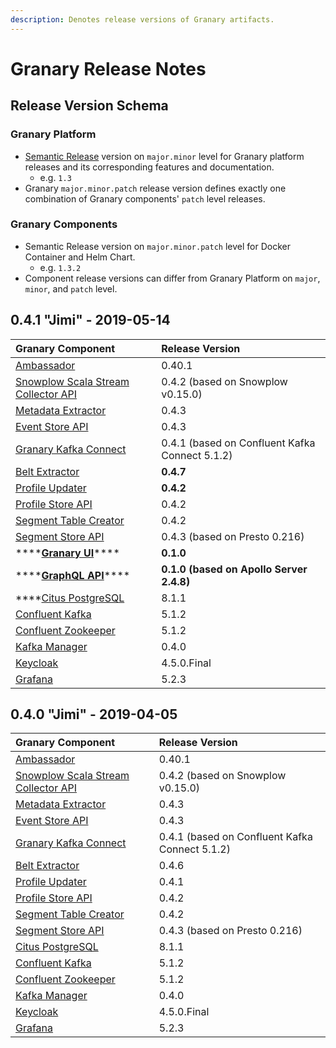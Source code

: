 ```yaml
---
description: Denotes release versions of Granary artifacts.
---
```


# Granary Release Notes

## Release Version Schema

### Granary Platform

* [Semantic Release](https://semver.org/) version on `major.minor` level for Granary platform releases and its corresponding features and documentation.
  * e.g. `1.3` 
* Granary `major.minor.patch` release version defines exactly one combination of Granary components' `patch` level releases.

### Granary Components

* Semantic Release version on `major.minor.patch` level for Docker Container and Helm Chart.
  * e.g. `1.3.2` 
* Component release versions can differ from Granary Platform on `major`, `minor`, and `patch` level.

## 0.4.1 "Jimi" - 2019-05-14

| Granary Component | Release Version |
| :--- | :--- |
| [Ambassador](https://github.com/helm/charts/tree/master/stable/ambassador) | 0.40.1 |
| [Snowplow Scala Stream Collector API](../installation/snowplow-scala-stream-collector.md) | 0.4.2 \(based on Snowplow v0.15.0\) |
| [Metadata Extractor](../installation/metadata-extractor.md) | 0.4.3 |
| [Event Store API](../installation/event-store-api.md) | 0.4.3 |
| [Granary Kafka Connect](../installation/granary-kafka-connect.md) | 0.4.1 \(based on Confluent Kafka Connect 5.1.2\) |
| [Belt Extractor](../installation/untitled.md) | **0.4.7** |
| [Profile Updater](../installation/profile-updater.md) | **0.4.2** |
| [Profile Store API](../installation/profile-store-api.md) | 0.4.2 |
| [Segment Table Creator](../../developer-reference/dataflow/segment-store.md) | 0.4.2 |
| [Segment Store API](../installation/segment-store-api.md) | 0.4.3 \(based on Presto 0.216\) |
| \*\*\*\*[**Granary UI**](../installation/granary-ui.md)\*\*\*\* | **0.1.0** |
| \*\*\*\*[**GraphQL API**](../installation/graphql-api.md)\*\*\*\* | **0.1.0 \(based on Apollo Server 2.4.8\)** |
| \*\*\*\*[Citus PostgreSQL](../installation/citus-postgresql.md) | 8.1.1 |
| [Confluent Kafka](https://github.com/confluentinc/cp-helm-charts/tree/master/charts) | 5.1.2 |
| [Confluent Zookeeper](https://github.com/confluentinc/cp-helm-charts/tree/master/charts) | 5.1.2 |
| [Kafka Manager](../installation/kafka-manager.md) | 0.4.0 |
| [Keycloak](https://github.com/helm/charts/tree/master/stable/keycloak) | 4.5.0.Final |
| [Grafana](https://github.com/helm/charts/tree/master/stable/grafana) | 5.2.3 |

## 0.4.0 "Jimi" - 2019-04-05

| Granary Component | Release Version |
| :--- | :--- |
| [Ambassador](https://github.com/helm/charts/tree/master/stable/ambassador) | 0.40.1 |
| [Snowplow Scala Stream Collector API](../installation/snowplow-scala-stream-collector.md) | 0.4.2 \(based on Snowplow v0.15.0\) |
| [Metadata Extractor](../installation/metadata-extractor.md) | 0.4.3 |
| [Event Store API](../installation/event-store-api.md) | 0.4.3 |
| [Granary Kafka Connect](../installation/granary-kafka-connect.md) | 0.4.1 \(based on Confluent Kafka Connect 5.1.2\) |
| [Belt Extractor](../installation/untitled.md) | 0.4.6 |
| [Profile Updater](../installation/profile-updater.md) | 0.4.1 |
| [Profile Store API](../installation/profile-store-api.md) | 0.4.2 |
| [Segment Table Creator](../../developer-reference/dataflow/segment-store.md) | 0.4.2 |
| [Segment Store API](../installation/segment-store-api.md) | 0.4.3 \(based on Presto 0.216\) |
| [Citus PostgreSQL](../installation/citus-postgresql.md) | 8.1.1 |
| [Confluent Kafka](https://github.com/confluentinc/cp-helm-charts/tree/master/charts) | 5.1.2 |
| [Confluent Zookeeper](https://github.com/confluentinc/cp-helm-charts/tree/master/charts) | 5.1.2 |
| [Kafka Manager](../installation/kafka-manager.md) | 0.4.0 |
| [Keycloak](https://github.com/helm/charts/tree/master/stable/keycloak) | 4.5.0.Final |
| [Grafana](https://github.com/helm/charts/tree/master/stable/grafana) | 5.2.3 |

